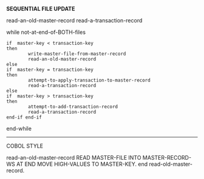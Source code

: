 **SEQUENTIAL FILE UPDATE**

read-an-old-master-record
read-a-transaction-record

while  not-at-end-of-BOTH-files

    if  master-key < transaction-key
    then
			write-master-file-from-master-record
			read-an-old-master-record
    else
    if  master-key = transaction-key
    then
			attempt-to-apply-transaction-to-master-record
			read-a-transaction-record
    else 
    if  master-key > transaction-key
    then
			attempt-to-add-transaction-record
			read-a-transaction-record
    end-if end-if
end-while

-------------------------------------------------------
COBOL STYLE  

read-an-old-master-record
   READ  MASTER-FILE  INTO  MASTER-RECORD-WS
         AT END MOVE  HIGH-VALUES  TO  MASTER-KEY.
end read-old-master-record.
